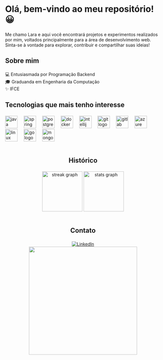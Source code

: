 <h1 align="left">Olá, bem-vindo ao meu repositório! 😀</h1>

###

<p align="left">Me chamo Lara e aqui você encontrará projetos e experimentos realizados por mim, voltados principalmente para a área de desenvolvimento web. <br>Sinta-se à vontade para explorar, contribuir e compartilhar suas ideias!</p>

###

<h2 align="left">Sobre mim</h2>

###

<p align="left">💻 Entusiasmada por Programação Backend<br>🎓 Graduanda em Engenharia da Computação<br>✨ IFCE</p>

###

<h2 align="left">Tecnologias que mais tenho interesse</h2>

###

<div align="left">
  <img src="https://cdn.jsdelivr.net/gh/devicons/devicon/icons/java/java-original.svg" height="40" alt="java logo"  />
  <img width="12" />
  <img src="https://cdn.jsdelivr.net/gh/devicons/devicon/icons/spring/spring-original.svg" height="40" alt="spring logo"  />
  <img width="12" />
  <img src="https://cdn.jsdelivr.net/gh/devicons/devicon/icons/postgresql/postgresql-original.svg" height="40" alt="postgresql logo"  />
  <img width="12" />
  <img src="https://cdn.jsdelivr.net/gh/devicons/devicon/icons/docker/docker-original.svg" height="40" alt="docker logo"  />
  <img width="12" />
  <img src="https://cdn.jsdelivr.net/gh/devicons/devicon/icons/intellij/intellij-original.svg" height="40" alt="intellij logo"  />
  <img width="12" />
  <img src="https://cdn.jsdelivr.net/gh/devicons/devicon/icons/git/git-original.svg" height="40" alt="git logo"  />
  <img width="12" />
  <img src="https://cdn.jsdelivr.net/gh/devicons/devicon/icons/gitlab/gitlab-original.svg" height="40" alt="gitlab logo"  />
  <img width="12" />
  <img src="https://cdn.jsdelivr.net/gh/devicons/devicon/icons/azure/azure-original.svg" height="40" alt="azure logo"  />
  <img width="12" />
  <img src="https://cdn.jsdelivr.net/gh/devicons/devicon/icons/linux/linux-original.svg" height="40" alt="linux logo"  />
  <img width="12" />
  <img src="https://cdn.jsdelivr.net/gh/devicons/devicon/icons/go/go-original.svg" height="40" alt="go logo"  />
  <img width="12" />
  <img src="https://cdn.jsdelivr.net/gh/devicons/devicon/icons/mongodb/mongodb-original.svg" height="40" alt="mongodb logo"  />
</div>
<br />

###

<h2 align="center">Histórico</h2>

###

<div align="center">
  <img src="https://streak-stats.demolab.com?user=Lara-L&locale=pt-br&mode=daily&theme=ambient_gradient&hide_border=false&border_radius=5&order=2" height="130" alt="streak graph"  />
  <img src="https://github-readme-stats.vercel.app/api?username=Lara-L&hide_title=false&hide_rank=false&show_icons=true&include_all_commits=true&count_private=true&disable_animations=false&theme=ambient_gradient&locale=pt-br&hide_border=false&order=3" height="130" alt="stats graph"  />
</div>
<br />

###

<h2 align="center">Contato</h2>

###

<div align="center">
  <a href="https://www.linkedin.com/in/lara-s-lopes/" target="_blank"><img src="https://img.shields.io/badge/LinkedIn-0077B5?style=for-the-badge&logo=linkedin&logoColor=white" alt="LinkedIn" /></a>
</div>

<div align="center">
<img height="350" src="https://media1.tenor.com/m/jzZkdfuKcMAAAAAC/cat-kiss.gif"  />
</div>

###
